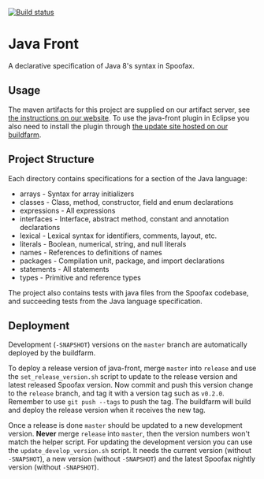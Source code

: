[![Build status](http://buildfarm.metaborg.org/job/metaborg/job/java-front/job/master/badge/icon)](http://buildfarm.metaborg.org/job/metaborg/job/java-front/job/master/)

# Java Front

A declarative specification of Java 8's syntax in Spoofax.

## Usage

The maven artifacts for this project are supplied on our artifact server, see [the instructions on our website](http://www.metaborg.org/en/latest/source/dev/maven.html#spoofax-maven-artifacts).
To use the java-front plugin in Eclipse you also need to install the plugin through [the update site hosted on our buildfarm](https://buildfarm.metaborg.org/job/metaborg/job/java-front/job/release/lastSuccessfulBuild/artifact/lang.java.eclipse.site/target/site/site.xml).

## Project Structure

Each directory contains specifications for a section of the Java language:

* arrays  - Syntax for array initializers
* classes - Class, method, constructor, field and enum declarations
* expressions - All expressions
* interfaces - Interface, abstract method, constant and annotation declarations
* lexical - Lexical syntax for identifiers, comments, layout, etc.
* literals - Boolean, numerical, string, and null literals
* names - References to definitions of names
* packages - Compilation unit, package, and import declarations
* statements - All statements
* types - Primitive and reference types

The project also contains tests with java files from the Spoofax codebase, and succeeding tests from the Java language specification.

## Deployment

Development (`-SNAPSHOT`) versions on the `master` branch are automatically deployed by the buildfarm.

To deploy a release version of java-front, merge `master` into `release` and use the `set_release_version.sh` script to update to the release version and latest released Spoofax version. Now commit and push this version change to the `release` branch, and tag it with a version tag such as `v0.2.0`. Remember to use `git push --tags` to push the tag. The buildfarm will build and deploy the release version when it receives the new tag.

Once a release is done `master` should be updated to a new development version. **Never** merge `release` into `master`, then the version numbers won't match the helper script. For updating the development version you can use the `update_develop_version.sh` script. It needs the current version (without `-SNAPSHOT`), a new version (without `-SNAPSHOT`) and the latest Spoofax nightly version (without `-SNAPSHOT`). 
